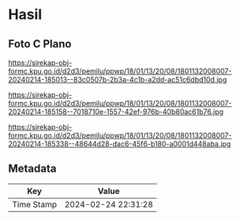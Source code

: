 # Hasil

## Foto C Plano

https://sirekap-obj-formc.kpu.go.id/d2d3/pemilu/ppwp/18/01/13/20/08/1801132008007-20240214-185013--83c0507b-2b3a-4c1b-a2dd-ac51c6dbd10d.jpg

https://sirekap-obj-formc.kpu.go.id/d2d3/pemilu/ppwp/18/01/13/20/08/1801132008007-20240214-185158--7018710e-1557-42ef-976b-40b80ac61b76.jpg

https://sirekap-obj-formc.kpu.go.id/d2d3/pemilu/ppwp/18/01/13/20/08/1801132008007-20240214-185338--48644d28-dac6-45f6-b180-a0001d448aba.jpg


## Metadata

| Key        | Value               |
| ---------- | ------------------- |
| Time Stamp | 2024-02-24 22:31:28 |



